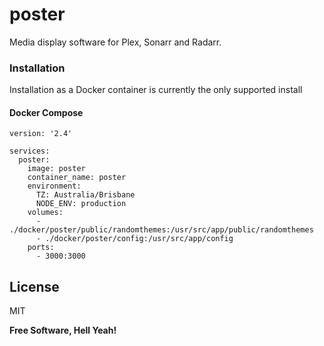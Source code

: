 # poster
Media display software for Plex, Sonarr and Radarr.





### Installation
Installation as a Docker container is currently the only supported install

#### Docker Compose
```ya
version: '2.4'

services:
  poster:
    image: poster
    container_name: poster
    environment:
      TZ: Australia/Brisbane
      NODE_ENV: production
    volumes:
      - ./docker/poster/public/randomthemes:/usr/src/app/public/randomthemes
      - ./docker/poster/config:/usr/src/app/config
    ports:
      - 3000:3000
```
## License

MIT

**Free Software, Hell Yeah!**
